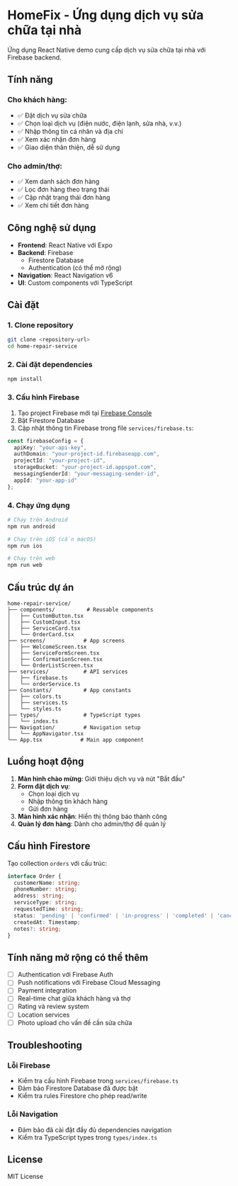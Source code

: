 # HomeFix - Ứng dụng dịch vụ sửa chữa tại nhà

Ứng dụng React Native demo cung cấp dịch vụ sửa chữa tại nhà với Firebase backend.

## Tính năng

### Cho khách hàng:
- ✅ Đặt dịch vụ sửa chữa
- ✅ Chọn loại dịch vụ (điện nước, điện lạnh, sửa nhà, v.v.)
- ✅ Nhập thông tin cá nhân và địa chỉ
- ✅ Xem xác nhận đơn hàng
- ✅ Giao diện thân thiện, dễ sử dụng

### Cho admin/thợ:
- ✅ Xem danh sách đơn hàng
- ✅ Lọc đơn hàng theo trạng thái
- ✅ Cập nhật trạng thái đơn hàng
- ✅ Xem chi tiết đơn hàng

## Công nghệ sử dụng

- **Frontend**: React Native với Expo
- **Backend**: Firebase
  - Firestore Database
  - Authentication (có thể mở rộng)
- **Navigation**: React Navigation v6
- **UI**: Custom components với TypeScript

## Cài đặt

### 1. Clone repository
```bash
git clone <repository-url>
cd home-repair-service
```

### 2. Cài đặt dependencies
```bash
npm install
```

### 3. Cấu hình Firebase

1. Tạo project Firebase mới tại [Firebase Console](https://console.firebase.google.com/)
2. Bật Firestore Database
3. Cập nhật thông tin Firebase trong file `services/firebase.ts`:

```typescript
const firebaseConfig = {
  apiKey: "your-api-key",
  authDomain: "your-project-id.firebaseapp.com",
  projectId: "your-project-id",
  storageBucket: "your-project-id.appspot.com",
  messagingSenderId: "your-messaging-sender-id",
  appId: "your-app-id"
};
```

### 4. Chạy ứng dụng

```bash
# Chạy trên Android
npm run android

# Chạy trên iOS (cần macOS)
npm run ios

# Chạy trên web
npm run web
```

## Cấu trúc dự án

```
home-repair-service/
├── components/          # Reusable components
│   ├── CustomButton.tsx
│   ├── CustomInput.tsx
│   ├── ServiceCard.tsx
│   └── OrderCard.tsx
├── screens/            # App screens
│   ├── WelcomeScreen.tsx
│   ├── ServiceFormScreen.tsx
│   ├── ConfirmationScreen.tsx
│   └── OrderListScreen.tsx
├── services/           # API services
│   ├── firebase.ts
│   └── orderService.ts
├── Constants/          # App constants
│   ├── colors.ts
│   ├── services.ts
│   └── styles.ts
├── types/              # TypeScript types
│   └── index.ts
├── Navigation/         # Navigation setup
│   └── AppNavigator.tsx
└── App.tsx            # Main app component
```

## Luồng hoạt động

1. **Màn hình chào mừng**: Giới thiệu dịch vụ và nút "Bắt đầu"
2. **Form đặt dịch vụ**: 
   - Chọn loại dịch vụ
   - Nhập thông tin khách hàng
   - Gửi đơn hàng
3. **Màn hình xác nhận**: Hiển thị thông báo thành công
4. **Quản lý đơn hàng**: Dành cho admin/thợ để quản lý

## Cấu hình Firestore

Tạo collection `orders` với cấu trúc:

```typescript
interface Order {
  customerName: string;
  phoneNumber: string;
  address: string;
  serviceType: string;
  requestedTime: string;
  status: 'pending' | 'confirmed' | 'in-progress' | 'completed' | 'cancelled';
  createdAt: Timestamp;
  notes?: string;
}
```

## Tính năng mở rộng có thể thêm

- [ ] Authentication với Firebase Auth
- [ ] Push notifications với Firebase Cloud Messaging
- [ ] Payment integration
- [ ] Real-time chat giữa khách hàng và thợ
- [ ] Rating và review system
- [ ] Location services
- [ ] Photo upload cho vấn đề cần sửa chữa

## Troubleshooting

### Lỗi Firebase
- Kiểm tra cấu hình Firebase trong `services/firebase.ts`
- Đảm bảo Firestore Database đã được bật
- Kiểm tra rules Firestore cho phép read/write

### Lỗi Navigation
- Đảm bảo đã cài đặt đầy đủ dependencies navigation
- Kiểm tra TypeScript types trong `types/index.ts`

## License

MIT License 